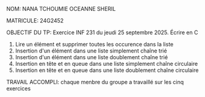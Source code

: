 NOM: NANA TCHOUMIE OCEANNE SHERIL


MATRICULE: 24G2452


OBJECTIF DU TP: Exercice INF 231 du jeudi 25 septembre 2025.
Écrire en C
1. Lire un élément et supprimer toutes les occurence dans la liste 
2. Insertion d'un élément dans une liste simplement chaîne trié 
3. Insertion d'un élément dans une liste doublement chaîne trié 
4. Insertion en tête et en queue dans une liste simplement chaîne circulaire 
5. Insertion en tête et en queue dans une liste doublement chaîne circulaire 

TRAVAIL ACCOMPLI:
chaque menbre du groupe a travaillé sur les cinq exercices
